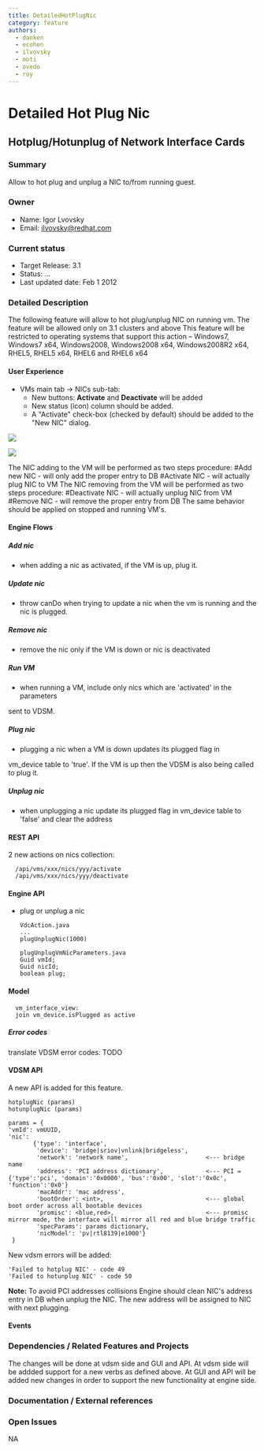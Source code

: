 ```yaml
---
title: DetailedHotPlugNic
category: feature
authors:
  - danken
  - ecohen
  - ilvovsky
  - moti
  - ovedo
  - roy
---
```


# Detailed Hot Plug Nic

## Hotplug/Hotunplug of Network Interface Cards

### Summary

Allow to hot plug and unplug a NIC to/from running guest.

### Owner

*   Name: Igor Lvovsky
*   Email: ilvovsky@redhat.com

### Current status

*   Target Release: 3.1
*   Status: ...
*   Last updated date: Feb 1 2012

### Detailed Description

The following feature will allow to hot plug/unplug NIC on running vm.
The feature will be allowed only on 3.1 clusters and above
This feature will be restricted to operating systems that support this action – Windows7, Windows7 x64, Windows2008, Windows2008 x64, Windows2008R2 x64, RHEL5, RHEL5 x64, RHEL6 and RHEL6 x64

#### User Experience

*   VMs main tab -> NICs sub-tab:
    -   New buttons: **Activate** and **Deactivate** will be added
    -   New status (icon) column should be added.
    -   A "Activate" check-box (checked by default) should be added to the "New NIC" dialog.

![](/images/wiki/Vms_nics_subtab.png)

![](/images/wiki/Newedit_vm_nic_dialog.png)

The NIC adding to the VM will be performed as two steps procedure:
#Add new NIC - will only add the proper entry to DB
#Activate NIC - will actually plug NIC to VM
 The NIC removing from the VM will be performed as two steps procedure:
#Deactivate NIC - will actually unplug NIC from VM
#Remove NIC - will remove the proper entry from DB
 The same behavior should be applied on stopped and running VM's.

#### Engine Flows

##### Add nic

*   when adding a nic as activated, if the VM is up, plug it.

##### Update nic

*   throw canDo when trying to update a nic when the vm is running and the nic is plugged.

##### Remove nic

*   remove the nic only if the VM is down or nic is deactivated

##### Run VM

*   when running a VM, include only nics which are 'activated' in the parameters

sent to VDSM.

##### Plug nic

*   plugging a nic when a VM is down updates its plugged flag in

vm_device table to 'true'. If the VM is up then the VDSM is also being called to plug it.

##### Unplug nic

*   when unplugging a nic update its plugged flag in vm_device table to 'false' and clear the address

#### REST API

2 new actions on nics collection:

      /api/vms/xxx/nics/yyy/activate
      /api/vms/xxx/nics/yyy/deactivate

#### Engine API

* plug or unplug a nic

      VdcAction.java
      ...
      plugUnplugNic(1000)

      plugUnplugVmNicParameters.java
      Guid vmId;
      Guid nicId;
      boolean plug;

#### Model

      vm_interface_view:
      join vm_device.isPlugged as active

##### Error codes

translate VDSM error codes: TODO

#### VDSM API

A new API is added for this feature.

    hotplugNic (params)
    hotunplugNic (params)

    params = {
    'vmId': vmUUID, 
    'nic':  
           {'type': 'interface',
            'device': 'bridge|sriov|vnlink|bridgeless',
            'network': 'network name',                      <--- bridge name
            'address': 'PCI address dictionary',            <--- PCI = {'type':'pci', 'domain':'0x0000', 'bus':'0x00', 'slot':'0x0c', 'function':'0x0'}
            'macAddr': 'mac address',
            'bootOrder': <int>,                             <--- global boot order across all bootable devices
            'promisc': <blue,red>,                          <--- promisc mirror mode, the interface will mirror all red and blue bridge traffic
            'specParams': params dictionary,
            'nicModel': 'pv|rtl8139|e1000'}
     }

New vdsm errors will be added:

    'Failed to hotplug NIC' - code 49
    'Failed to hotunplug NIC' - code 50

**Note:** To avoid PCI addresses collisions Engine should clean NIC's address entry in DB when unplug the NIC.
The new address will be assigned to NIC with next plugging.

#### Events

### Dependencies / Related Features and Projects

The changes will be done at vdsm side and GUI and API.
At vdsm side will be addded support for a new verbs as defined above.
At GUI and API will be added new changes in order to support the new functionality at engine side.

### Documentation / External references


### Open Issues

NA


